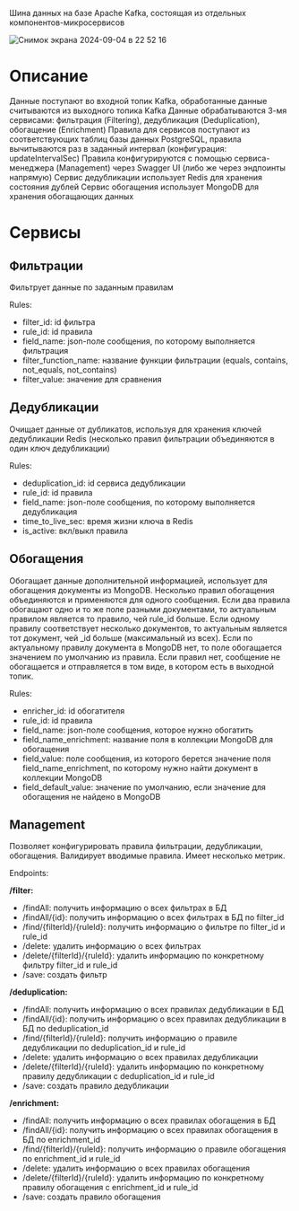 Шина данных на базе Apache Kafka, состоящая из отдельных компонентов-микросервисов

![Снимок экрана 2024-09-04 в 22 52 16](https://github.com/user-attachments/assets/c63d332f-a419-41e3-81b0-aaee2ecb9515)

# Описание

Данные поступают во входной топик Kafka, обработанные данные считываются из выходного топика Kafka
Данные обрабатываются 3-мя сервисами: фильтрация (Filtering), дедубликация (Deduplication), обогащение (Enrichment)
Правила для сервисов поступают из соответствующих таблиц базы данных PostgreSQL, правила вычитываются раз в заданный интервал (конфигурация: updateIntervalSec)
Правила конфигурируются с помощью сервиса-менеджера (Management) через Swagger UI (либо же через эндпоинты напрямую)
Сервис дедубликации использует Redis для хранения состояния дублей
Сервис обогащения использует MongoDB для хранения обогащающих данных

# Сервисы

## Фильтрации
Фильтрует данные по заданным правилам

Rules:
- filter_id: id фильтра
- rule_id: id правила
- field_name: json-поле сообщения, по которому выполняется фильтрация
- filter_function_name: название функции фильтрации (equals, contains, not_equals, not_contains)
- filter_value: значение для сравнения

## Дедубликации
Очищает данные от дубликатов, используя для хранения ключей дедубликации Redis (несколько правил фильтрации объединяются в один ключ дедубликации)

Rules:
- deduplication_id: id сервиса дедубликации
- rule_id: id правила
- field_name: json-поле сообщения, по которому выполняется дедубликация
- time_to_live_sec: время жизни ключа в Redis
- is_active: вкл/выкл правила

## Обогащения
Обогащает данные дополнительной информацией, использует для обогащения документы из MongoDB. Несколько правил обогащения объединяются и применяются для одного сообщения. Если два правила обогащают одно и то же поле разными документами, то актуальным правилом является то правило, чей rule_id больше. Если одному правилу соответствует несколько документов, то актуальным является тот документ, чей _id больше (максимальный из всех). Если по актуальному правилу документа в MongoDB нет, то поле обогащается значением по умолчанию из правила. Если правил нет, сообщение не обогащается и отправляется в том виде, в котором есть в выходной топик.

Rules:
- enricher_id: id обогатителя
- rule_id: id правила
- field_name: json-поле сообщения, которое нужно обогатить
- field_name_enrichment: название поля в коллекции MongoDB для обогащения
- field_value: поле сообщения, из которого берется значение поля field_name_enrichment, по которому нужно найти документ в коллекции MongoDB
- field_default_value: значение по умолчанию, если значение для обогащения не найдено в MongoDB

## Management

Позволяет конфигурировать правила фильтрации, дедубликации, обогащения. Валидирует вводимые правила. Имеет несколько метрик.

Endpoints:

**/filter:**
- /findAll: получить информацию о всех фильтрах в БД
- /findAll/{id}: получить информацию о всех фильтрах в БД по filter_id
- /find/{filterId}/{ruleId}: получить информацию о фильтре по filter_id и rule_id
- /delete: удалить информацию о всех фильтрах
- /delete/{filterId}/{ruleId}: удалить информацию по конкретному фильтру filter_id и rule_id
- /save: создать фильтр

**/deduplication:**
- /findAll: получить информацию о всех правилах дедубликации в БД
- /findAll/{id}: получить информацию о всех правилах дедубликации в БД по deduplication_id
- /find/{filterId}/{ruleId}: получить информацию о правиле дедубликации по deduplication_id и rule_id
- /delete: удалить информацию о всех правилах дедубликации
- /delete/{filterId}/{ruleId}: удалить информацию по конкретному правилу дедубликации с deduplication_id и rule_id
- /save: создать правило дедубликации

**/enrichment:**
- /findAll: получить информацию о всех правилах обогащения в БД
- /findAll/{id}: получить информацию о всех правилах обогащения в БД по enrichment_id
- /find/{filterId}/{ruleId}: получить информацию о правиле обогащения по enrichment_id и rule_id
- /delete: удалить информацию о всех правилах обогащения
- /delete/{filterId}/{ruleId}: удалить информацию по конкретному правилу обогащения с enrichment_id и rule_id
- /save: создать правило обогащения

